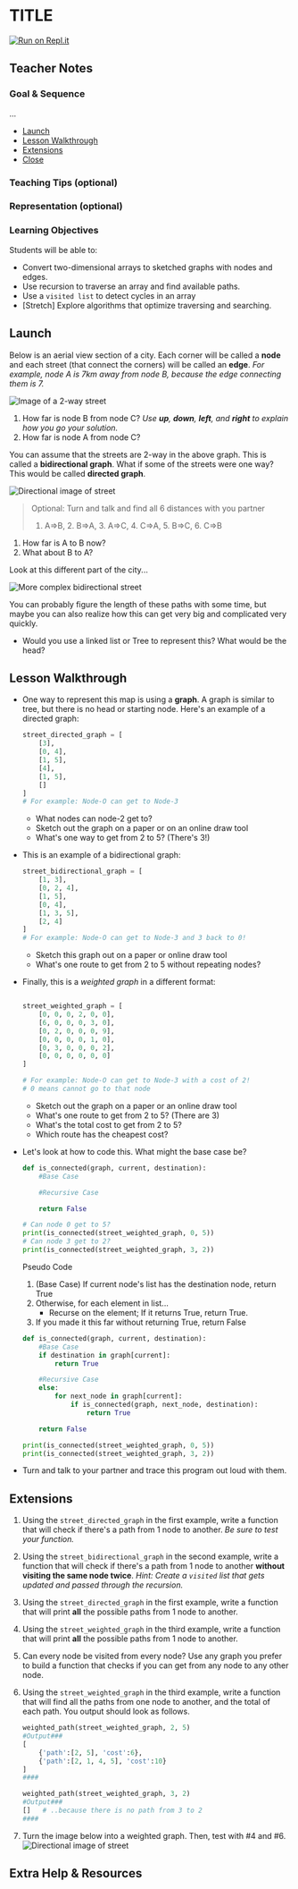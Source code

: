 # TITLE

[![Run on Repl.it](https://repl.it/badge/github/upperlinecode/<INSERT_GITHUB_EXTENSION>)](https://repl.it/github/upperlinecode/<INSERT_GITHUB_EXTENSION>)

## Teacher Notes

### Goal & Sequence

...

- [Launch](#launch)
- [Lesson Walkthrough](#lesson-walkthrough)
- [Extensions](#extensions)
- [Close](#close)

### Teaching Tips (optional)

### Representation (optional)

### Learning Objectives

Students will be able to:

- Convert two-dimensional arrays to sketched graphs with nodes and edges.
- Use recursion to traverse an array and find available paths.
- Use a `visited list` to detect cycles in an array
- [Stretch] Explore algorithms that optimize traversing and searching.

## Launch

Below is an aerial view section of a city. Each corner will be called a **node** and each street (that connect the corners) will be called an **edge**. _For example, node A is 7km away from node B, because the edge connecting them is 7._

![Image of a 2-way street](./assets/simple_street.png)

1. How far is node B from node C? _Use **up**, **down**, **left**, and **right** to explain how you go your solution._
2. How far is node A from node C?

You can assume that the streets are 2-way in the above graph. This is called a **bidirectional graph**. What if some of the streets were one way? This would be called **directed graph**.

![Directional image of street](./assets/directional_street.png)

> Optional: Turn and talk and find all 6 distances with you partner
> 1. A=>B, 2. B=>A, 3. A=>C, 4. C=>A, 5. B=>C, 6. C=>B

1. How far is A to B now?
2. What about B to A?

Look at this different part of the city...

![More complex bidirectional street](./assets/crazy_street.png)

You can probably figure the length of these paths with some time, but maybe you can also realize how this can get very big and complicated very quickly.

- Would you use a linked list or Tree to represent this? What would be the head?

## Lesson Walkthrough

- One way to represent this map is using a **graph**. A graph is similar to tree, but there is no head or starting node. Here's an example of a directed graph:
    ```py
    street_directed_graph = [
        [3],
        [0, 4],
        [1, 5],
        [4],
        [1, 5],
        []
    ]
    # For example: Node-O can get to Node-3
    ```
    - What nodes can node-2 get to?
    - Sketch out the graph on a paper or on an online draw tool
    - What's one way to get from 2 to 5? (There's 3!)

- This is an example of a bidirectional graph:
    ```py
    street_bidirectional_graph = [
        [1, 3],
        [0, 2, 4],
        [1, 5],
        [0, 4],
        [1, 3, 5],
        [2, 4]
    ]
    # For example: Node-O can get to Node-3 and 3 back to 0!
    ```
    - Sketch this graph out on a paper or online draw tool
    - What's one route to get from 2 to 5 without repeating nodes?

- Finally, this is a _weighted graph_ in a different format: 
    ```py

    street_weighted_graph = [
        [0, 0, 0, 2, 0, 0],
        [6, 0, 0, 0, 3, 0],
        [0, 2, 0, 0, 0, 9],
        [0, 0, 0, 0, 1, 0],
        [0, 3, 0, 0, 0, 2],
        [0, 0, 0, 0, 0, 0]
    ]

    # For example: Node-O can get to Node-3 with a cost of 2!
    # 0 means cannot go to that node
    ```
    - Sketch out the graph on a paper or an online draw tool
    - What's one route to get from 2 to 5? (There are 3)
    - What's the total cost to get from 2 to 5?
    - Which route has the cheapest cost?

- Let's look at how to code this. What might the base case be?
    ```py
    def is_connected(graph, current, destination):
        #Base Case

        #Recursive Case

        return False

    # Can node 0 get to 5?
    print(is_connected(street_weighted_graph, 0, 5))
    # Can node 3 get to 2?
    print(is_connected(street_weighted_graph, 3, 2))
    ```

    Pseudo Code

    1. (Base Case) If current node's list has the destination node, return True
    2. Otherwise, for each element in list...
        - Recurse on the element; If it returns True, return True.
    3. If you made it this far without returning True, return False

    ```py
    def is_connected(graph, current, destination):
        #Base Case
        if destination in graph[current]:
            return True

        #Recursive Case
        else:
            for next_node in graph[current]:
                if is_connected(graph, next_node, destination):
                    return True

        return False

    print(is_connected(street_weighted_graph, 0, 5))
    print(is_connected(street_weighted_graph, 3, 2))
    ```

- Turn and talk to your partner and trace this program out loud with them.

## Extensions

1. Using the `street_directed_graph` in the first example, write a function that will check if there's a path from 1 node to another. _Be sure to test your function._

2. Using the `street_bidirectional_graph` in the second example, write a function that will check if there's a path from 1 node to another **without visiting the same node twice**. _Hint: Create a `visited` list that gets updated and passed through the recursion._

3. Using the `street_directed_graph` in the first example, write a function that will print **all** the possible paths from 1 node to another.

4. Using the `street_weighted_graph` in the third example, write a function that will print **all** the possible paths from 1 node to another.

5. Can every node be visited from every node? Use any graph you prefer to build a function that checks if you can get from any node to any other node.

6. Using the `street_weighted_graph` in the third example, write a function that will find all the paths from one node to another, and the total of each path. You output should look as follows.

    ```py
    weighted_path(street_weighted_graph, 2, 5)
    #Output###
    [
        {'path':[2, 5], 'cost':6},
        {'path':[2, 1, 4, 5], 'cost':10}
    ]
    ####

    weighted_path(street_weighted_graph, 3, 2)
    #Output###
    []   # ..because there is no path from 3 to 2
    ####
    ```

7. Turn the image below into a weighted graph. Then, test with #4 and #6.
![Directional image of street](./assets/directional_street.png)

## Extra Help & Resources
